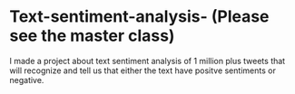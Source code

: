 # Text-sentiment-analysis- (Please see the master class)
I made a project about text sentiment analysis of 1 million plus tweets that will recognize and tell us that either the text have positve sentiments or negative. 
